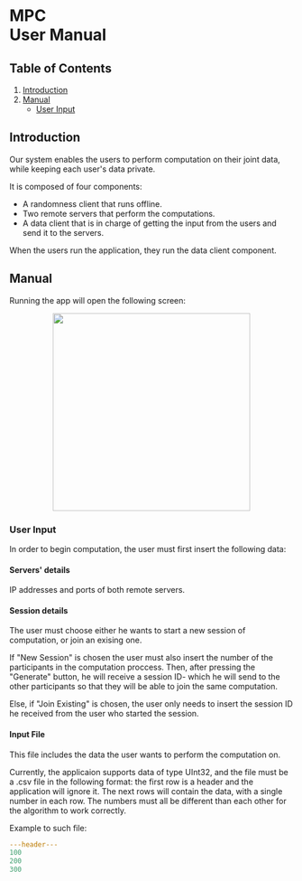 # MPC <br> User Manual

## Table of Contents
1. [Introduction](#introduction)
2. [Manual](#manual)
      * [User Input](#user-input)

## Introduction
Our system enables the users to perform computation on their joint data, while keeping each user's data private.

It is composed of four components: 
- A randomness client that runs offline.
- Two remote servers that perform the computations.
- A data client that is in charge of getting the input from the users and send it to the servers.

When the users run the application, they run the data client component.

## Manual
Running the app will open the following screen:
<p align="center"> <img src="https://user-images.githubusercontent.com/48642477/172847647-89c159e9-42e4-41fa-a7ad-e2f7217b7f25.png" height="350"> </p>

 ### User Input
 In order to begin computation, the user must first insert the following data:
 
 #### Servers' details
 IP addresses and ports of both remote servers.
 
 #### Session details
 The user must choose either he wants to start a new session of computation, or join an exising one.
 
 If "New Session" is chosen the user must also insert the number of the participants in the computation proccess.
 Then, after pressing the "Generate" button, he will receive a session ID- which he will send to the other participants so that they will be able to join the same computation.
 
 Else, if "Join Existing" is chosen, the user only needs to insert the session ID he received from the user who started the session.
 
 #### Input File
 This file includes the data the user wants to perform the computation on. 
 
 Currently, the applicaion supports data of type UInt32, and the file must be a .csv file in the following format: the first row is a header and the application will ignore it. 
 The next rows will contain the data, with a single number in each row. The numbers must all be different than each other for the algorithm to work correctly.
 
 Example to such file:
 ```yaml
---header---
100
200
300
```
 
